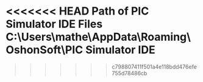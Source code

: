 <<<<<<< HEAD
Path of PIC Simulator IDE Files
C:\Users\mathe\AppData\Roaming\OshonSoft\PIC Simulator IDE
=======

>>>>>>> c798807411f501a4e118bdd476efe755d78486cb
